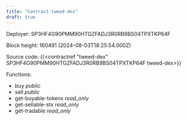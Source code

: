 ```yaml
---
title: "Contract tweed-dex"
draft: true
---
```

Deployer: SP3HF4G90PMM90HTGZFADJ3R0RB9BS04TPXTKP64F


 



Block height: 160491 (2024-08-03T18:25:54.000Z)

Source code: {{<contractref "tweed-dex" SP3HF4G90PMM90HTGZFADJ3R0RB9BS04TPXTKP64F tweed-dex>}}

Functions:

* buy _public_
* sell _public_
* get-buyable-tokens _read_only_
* get-sellable-stx _read_only_
* get-tradable _read_only_
